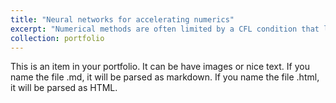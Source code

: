 ```yaml
---
title: "Neural networks for accelerating numerics"
excerpt: "Numerical methods are often limited by a CFL condition that limits the ability to take long timesteps. In collaboration with scientists at GFDL, we are investigating ways of using neural networks to predict 'unroll' a timeloop for a finite volume model and predict fluxes over multiple timesteps at once. In this way, we are mimicking a multi-dimensional, high CFL algorithm while still maintaining properties of conservation. The following image shows preliminary results using MOM6 <br/><img src='/images/numerical_surrogate.png'>"
collection: portfolio
---
```


This is an item in your portfolio. It can be have images or nice text. If you name the file .md, it will be parsed as markdown. If you name the file .html, it will be parsed as HTML. 
